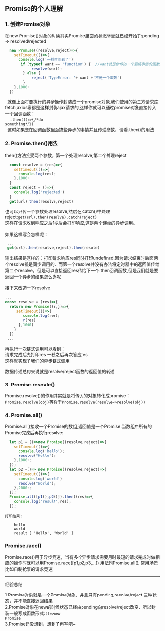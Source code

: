 ## Promise的个人理解

### 1. 创建Promise对象
  在new Promise()对象的时候其实Promise里面的状态转变就已经开始了:pending => resolved/rejected
```javascript
  new Promise((resolve,reject)=>{
    setTimeout(()=>{
      console.log('一秒时间到了')
       if (typeof want == 'function') {  //want就是你传的一个要搞事情的函数 跟回调一样的
            resolve(want);
        } else {
            reject('TypeError: '+ want +'不是一个函数')
        }
    },1000)
  })
```
&nbsp;&nbsp;就像上面将要执行的异步操作封装成一个promise对象,我们使用的第三方请求库fetch,axios等都是这样封装ajax请求的,这样你就可以通过promise对象直接传入一个回调函数：<br>&nbsp;&nbsp;&nbsp;&nbsp;<code>.then(()=>{\/\*do something\*\/})</code>
<br>&nbsp;&nbsp;这时如果想在回调函数里面搞些异步的事情并且传递参数，请看.then()的用法
  
  ### 2. Promise.then()用法
  
  then()方法接受两个参数，第一个处理resolve,第二个处理reject
  ```javascript
    const resolve = (res)=>{
      setTimeout(()=>{
        console.log(res);
      },1000)
    }
    const reject = ()=>{
      console.log('rejected')
    }
    get(url).then(resolve,reject)
  ```
  也可以只传一个参数处理resolve,然后在.catch()中处理reject:<code>get(url).then(resolve).catch(reject)</code><br>
  这样在请求收到响应之后1秒后会打印响应,这是两个连续的异步调用。<br><br>如果这样写会怎样呢：
  ```javascript
   ...
   get(url).then(resolve,reject).then(resole)
  ```
  输出结果是这样的：打印请求响应res同时打印undefined.因为请求结束时后面两个resolve都是同步调用的，而第一个resolve并没有办法将定时器中的返回值传给第二个resolve，但是可以直接返回res传给下一个.then回调函数,但是我们就是要返回一个异步的结果怎么办呢<br><br>
  接下来改造一下resolve
  ```javascript
  ...
  const resolve = (res)=>{
    return new Promise((r,j)=>{
       setTimeout(()=>{
          console.log(res);
          r(res)
        },1000)
      }
    })
   ...
  ```
  再执行一次链式调用可以看到：<br>
  请求完成后先打印res 一秒之后再次答应res<br>
  这样就实现了我们的异步链式调用<br>
  
  数据传递总的来说就是resolve/reject函数的返回值的转递
  
  ### 3. Promise.resovle()
  
  Promise.resolve()的作用其实就是将传入的对象转化成promise：<code>Promise.resolve(obj)</code>等价于<code>Promise.resolve(resolve=>resolve(obj))</code>
  
  ### 4. Promise.all()
  
  Promise.all()接收一个Promise的数组,返回值是一个Promise.当数组中所有的Promise完成后再执行resolve:
    
  ```javascript
    let p1 = ()=>new Promise((resolve,reject)=>{
      setTimeout(()=>{
        console.log('hello');
        resolve("Hello");
      },1000);
    });
    let p2 =()=> new Promise((resolve,reject)=>{
      setTimeout(()=>{
        console.log('world')
        resolve("World");
      },2000);
    }); 
    Promise.all([p1(),p2()]).then((res)=>{
      console.log('result',res);
    });
  ```
    打印结果：
    
```
    hello
    world
    result [ 'Hello', 'World' ]
```
  ### Promise.race()
  
  Promise.race()用于异步竞速，当有多个异步请求需要用时最短的请求完成时做相应的操作时就可以用Promise.race([p1,p2,p3,...])
  用法同Promise.all(). 
  常用场景比如自制抢票的请求竞速
  
  ----
  经验总结
  
  1.Promise对象就是一个Promise对象，并且只有pending,resolve/reject 三种状态，并不能直接返回结果<br>
  2.Promise对象在new的时候状态已经由pending向resolve/reject改变，所以封装一般写成函数形式:<code>()=>new Promise</code><br>
  3.Promise还没想到，想到了再写吧~
  
